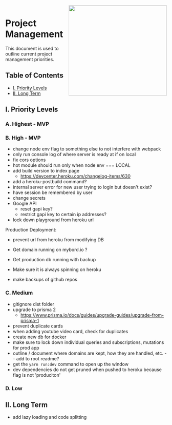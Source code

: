 <img align="right" width="306" height="282" src="https://github.com/jimmy-e/mybord-server/blob/master/etc/assets/projectManagement.jpg">

# Project Management

This document is used to outline current project management priorities.

## Table of Contents

* [I. Priority Levels](#i-priority-levels)   
* [II. Long Term](#ii-long-term)   

## I. Priority Levels

### A. Highest - MVP

### B. High - MVP

* change node env flag to something else to not interfere with webpack
* only run console log of where server is ready at if on local
* fix cors options
* hot module should run only when node env === LOCAL
* add build version to index page  
  *  https://devcenter.heroku.com/changelog-items/630 
* add a heroku-postbuild command?
* internal server error for new user trying to login but doesn't exist?
* have session be remembered by user
* change secrets
* Google API
  * reset gapi key?
  * restrict gapi key to certain ip addresses?
* lock down playground from heroku url  

Production Deployment:

* prevent url from heroku from modifying DB
* Get domain running on mybord.io ?
* Get production db running with backup
* Make sure it is always spinning on heroku

* make backups of github repos

### C. Medium

* gitignore dist folder
* upgrade to prisma 2
  * https://www.prisma.io/docs/guides/upgrade-guides/upgrade-from-prisma-1
* prevent duplicate cards
* when adding youtube video card, check for duplicates
* create new db for docker
* make sure to lock down individual queries and subscriptions, mutations for prod app
* outline / document where domains are kept, how they are handled, etc. -- add to root readme?
* get the `yarn run:dev` command to open up the window
* dev dependencies do not get pruned when pushed to heroku because flag is not 'produciton'

### D. Low

## II. Long Term  

* add lazy loading and code splitting
